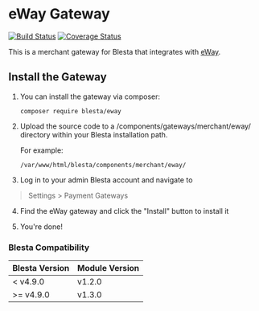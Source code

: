 # eWay Gateway

[![Build Status](https://travis-ci.org/blesta/gateway-eway.svg?branch=master)](https://travis-ci.org/blesta/gateway-eway) [![Coverage Status](https://coveralls.io/repos/github/blesta/gateway-eway/badge.svg?branch=master)](https://coveralls.io/github/blesta/gateway-eway?branch=master)

This is a merchant gateway for Blesta that integrates with [eWay](https://www.eway.com.au/).

## Install the Gateway

1. You can install the gateway via composer:

    ```
    composer require blesta/eway
    ```

2. Upload the source code to a /components/gateways/merchant/eway/ directory within
your Blesta installation path.

    For example:

    ```
    /var/www/html/blesta/components/merchant/eway/
    ```

3. Log in to your admin Blesta account and navigate to
> Settings > Payment Gateways

4. Find the eWay gateway and click the "Install" button to install it

5. You're done!

### Blesta Compatibility

|Blesta Version|Module Version|
|--------------|--------------|
|< v4.9.0|v1.2.0|
|>= v4.9.0|v1.3.0|
